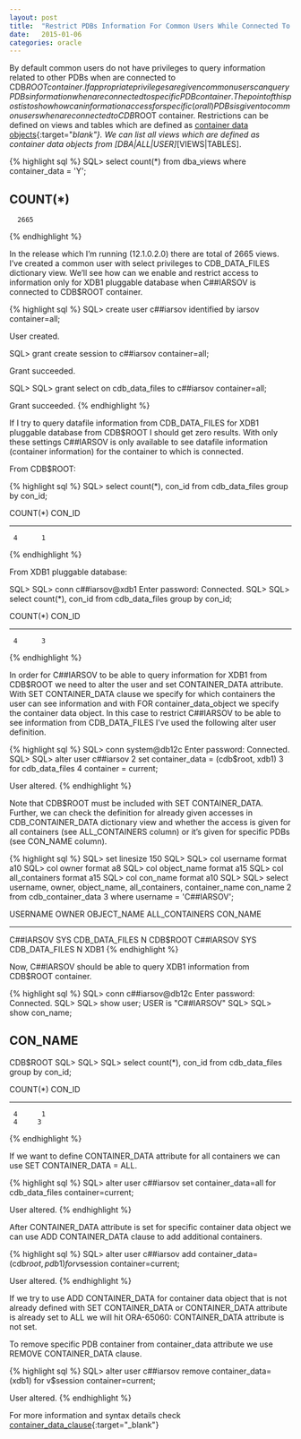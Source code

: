 ```yaml
---
layout: post
title:  "Restrict PDBs Information For Common Users While Connected To Root"
date:   2015-01-06
categories: oracle
---
```


By default common users do not have privileges to query information related to other PDBs when are connected to CDB$ROOT container. If appropriate privileges are given common users can query PDBs information when are connected to specific PDB container.
The point of this post is to show how can information access for specific (or all) PDBs is given to common users when are connected to CDB$ROOT container. Restrictions can be defined on views and tables which are defined as [container data objects](http://docs.oracle.com/database/121/CNCPT/glossary.htm#CNCPT89415){:target="_blank"}. We can list all views which are defined as container data objects from [DBA|ALL|USER]_[VIEWS|TABLES].

{% highlight sql %}
SQL> select count(*) from dba_views where container_data = 'Y';

  COUNT(*)
----------
      2665
{% endhighlight %}

In the release which I’m running (12.1.0.2.0) there are total of 2665 views.
I’ve created a common user with select privileges to CDB_DATA_FILES dictionary view. We’ll see how can we enable and restrict access to information only for XDB1 pluggable database when C##IARSOV is connected to CDB$ROOT container.

{% highlight sql %}
SQL> create user c##iarsov identified by iarsov container=all;

User created.

SQL> grant create session to c##iarsov container=all;

Grant succeeded.

SQL>
SQL> grant select on cdb_data_files to c##iarsov container=all;

Grant succeeded.
{% endhighlight %}

If I try to query datafile information from CDB_DATA_FILES for XDB1 pluggable database from CDB$ROOT I should get zero results.
With only these settings C##IARSOV is only available to see datafile information (container information) for the container to which is connected.

From CDB$ROOT:

{% highlight sql %}
SQL> select count(*), con_id from cdb_data_files group by con_id;

  COUNT(*)     CON_ID
---------- ----------
     4      1
{% endhighlight %}

From XDB1 pluggable database:

SQL> 
SQL> conn c##iarsov@xdb1
Enter password: 
Connected.
SQL> 
SQL> select count(*), con_id from cdb_data_files group by con_id;

  COUNT(*)     CON_ID
---------- ----------
     4      3
{% endhighlight %}

In order for C##IARSOV to be able to query information for XDB1 from CDB$ROOT we need to alter the user and set CONTAINER_DATA attribute. With SET CONTAINER_DATA clause we specify for which containers the user can see information and with FOR container_data_object we specify the container data object. In this case to restrict C##IARSOV to be able to see information from CDB_DATA_FILES I’ve used the following alter user definition.

{% highlight sql %}
SQL> conn system@db12c
Enter password: 
Connected.
SQL> 
SQL> alter user c##iarsov
  2  set container_data = (cdb$root, xdb1)
  3  for cdb_data_files
  4  container = current;

User altered.
{% endhighlight %}

Note that CDB$ROOT must be included with SET CONTAINER_DATA.
Further, we can check the definition for already given accesses in CDB_CONTAINER_DATA dictionary view and whether the access is given for all containers (see ALL_CONTAINERS column) or it’s given for specific PDBs (see CON_NAME column).

{% highlight sql %}
SQL> set linesize 150
SQL> 
SQL> col username format a10
SQL> col owner format a8
SQL> col object_name format a15
SQL> col all_containers format a15
SQL> col con_name format a10
SQL> 
SQL> select username, owner, object_name, all_containers, container_name con_name
  2  from cdb_container_data
  3  where username = 'C##IARSOV';

USERNAME   OWNER    OBJECT_NAME     ALL_CONTAINERS  CON_NAME
---------- -------- --------------- --------------- ----------
C##IARSOV  SYS      CDB_DATA_FILES  N          CDB$ROOT
C##IARSOV  SYS      CDB_DATA_FILES  N          XDB1
{% endhighlight %}

Now, C##IARSOV should be able to query XDB1 information from CDB$ROOT container.

{% highlight sql %}
SQL> conn c##iarsov@db12c
Enter password: 
Connected.
SQL> 
SQL> show user;
USER is "C##IARSOV"
SQL> 
SQL> show con_name;

CON_NAME
------------------------------
CDB$ROOT
SQL> 
SQL> 
SQL> select count(*), con_id from cdb_data_files group by con_id;

  COUNT(*)     CON_ID
---------- ----------
     4      1
     4     3
{% endhighlight %}

If we want to define CONTAINER_DATA attribute for all containers we can use SET CONTAINER_DATA = ALL.

{% highlight sql %}
SQL> alter user c##iarsov set container_data=all for cdb_data_files container=current;

User altered.
{% endhighlight %}

After CONTAINER_DATA attribute is set for specific container data object we can use ADD CONTAINER_DATA clause to add additional containers.

{% highlight sql %}
SQL> alter user c##iarsov add container_data=(cdb$root,pdb1) for v$session container=current;

User altered.
{% endhighlight %}

If we try to use ADD CONTAINER_DATA for container data object that is not already defined with SET CONTAINER_DATA or CONTAINER_DATA attribute is already set to ALL we will hit ORA-65060: CONTAINER_DATA attribute is not set.

To remove specific PDB container from container_data attribute we use REMOVE CONTAINER_DATA clause.

{% highlight sql %}
SQL> alter user c##iarsov remove container_data=(xdb1) for v$session container=current;

User altered.
{% endhighlight %}

For more information and syntax details check [container_data_clause](http://docs.oracle.com/database/121/SQLRF/statements_4003.htm#BABFIGJH){:target="_blank"}
